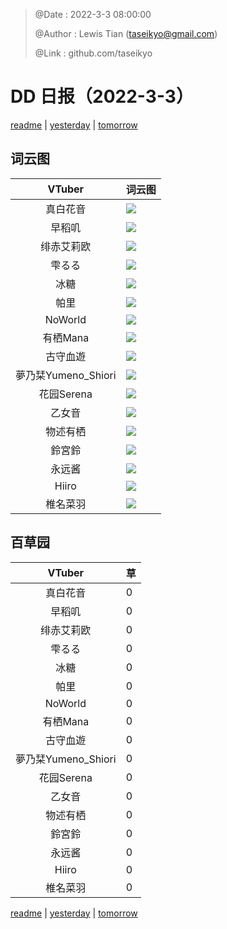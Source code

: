 > @Date    : 2022-3-3 08:00:00
>
> @Author  : Lewis Tian (taseikyo@gmail.com)
>
> @Link    : github.com/taseikyo

# DD 日报（2022-3-3）

[readme](../README.md) | [yesterday](2022-3-2.md) | [tomorrow](2022-3-4.md)

## 词云图

|VTuber|词云图|
|:-:|-|
|真白花音|![](../../images/daily/21402309_2022-3-3_purge_wordcloud.png)|
|早稻叽|![](../../images/daily/41682_2022-3-3_purge_wordcloud.png)|
|绯赤艾莉欧|![](../../images/daily/21396545_2022-3-3_purge_wordcloud.png)|
|雫るる|![](../../images/daily/21013446_2022-3-3_purge_wordcloud.png)|
|冰糖|![](../../images/daily/876396_2022-3-3_purge_wordcloud.png)|
|帕里|![](../../images/daily/4895312_2022-3-3_purge_wordcloud.png)|
|NoWorld|![](../../images/daily/21448649_2022-3-3_purge_wordcloud.png)|
|有栖Mana|![](../../images/daily/6542258_2022-3-3_purge_wordcloud.png)|
|古守血遊|![](../../images/daily/8725120_2022-3-3_purge_wordcloud.png)|
|夢乃栞Yumeno_Shiori|![](../../images/daily/14052636_2022-3-3_purge_wordcloud.png)|
|花园Serena|![](../../images/daily/14327465_2022-3-3_purge_wordcloud.png)|
|乙女音|![](../../images/daily/21320551_2022-3-3_purge_wordcloud.png)|
|物述有栖|![](../../images/daily/21449083_2022-3-3_purge_wordcloud.png)|
|鈴宮鈴|![](../../images/daily/21685677_2022-3-3_purge_wordcloud.png)|
|永远酱|![](../../images/daily/21701071_2022-3-3_purge_wordcloud.png)|
|Hiiro|![](../../images/daily/21919321_2022-3-3_purge_wordcloud.png)|
|椎名菜羽|![](../../images/daily/22347054_2022-3-3_purge_wordcloud.png)|

## 百草园

|VTuber|草|
|:-:|-|
|真白花音|0|
|早稻叽|0|
|绯赤艾莉欧|0|
|雫るる|0|
|冰糖|0|
|帕里|0|
|NoWorld|0|
|有栖Mana|0|
|古守血遊|0|
|夢乃栞Yumeno_Shiori|0|
|花园Serena|0|
|乙女音|0|
|物述有栖|0|
|鈴宮鈴|0|
|永远酱|0|
|Hiiro|0|
|椎名菜羽|0|

[readme](../README.md) | [yesterday](2022-3-2.md) | [tomorrow](2022-3-4.md)
